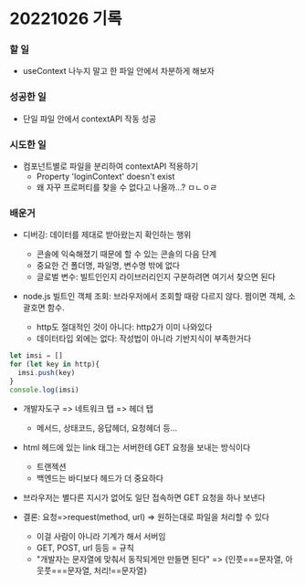 ﻿# 20221026 기록
### 할 일
- useContext 나누지 말고 한 파일 안에서 차분하게 해보자

### 성공한 일
- 단일 파일 안에서 contextAPI 작동 성공

### 시도한 일
- 컴포넌트별로 파일을 분리하여 contextAPI 적용하기
  - Property 'loginContext' doesn't exist 
  - 왜 자꾸 프로퍼티를 찾을 수 없다고 나올까...? ㅁㄴㅇㄹ 

### 배운거
- 디버깅: 데이터를 제대로 받아왔는지 확인하는 행위
  - 콘솔에 익숙해졌기 때문에 할 수 있는 콘솔의 다음 단계
  - 중요한 건 폴더명, 파일명, 변수명 밖에 없다
  - 글로벌 변수: 빌트인인지 라이브러리인지 구분하려면 여기서 찾으면 된다

- node.js 빌트인 객체 조회: 브라우저에서 조회할 때랑 다르지 않다. 쩜이면 객체, 소괄호면 함수.
  - http도 절대적인 것이 아니다: http2가 이미 나와있다
  - 데이터타입 외에는 없다: 작성법이 아니라 기반지식이 부족한거다

```javascript
let imsi = []
for (let key in http){
  imsi.push(key)
}
console.log(imsi)

```

- 개발자도구 => 네트워크 탭 => 헤더 탭
  - 메서드, 상태코드, 응답헤더, 요청헤더 등...

- html 헤드에 있는 link 태그는 서버한테 GET 요청을 보내는 방식이다 
  - 트랜젝션
  - 백엔드는 바디보다 헤드가 더 중요하다

- 브라우저는 별다른 지시가 없어도 일단 접속하면 GET 요청을 하나 보낸다

- 결론: 요청=>request(method, url) => 원하는대로 파일을 처리할 수 있다
  - 이걸 사람이 아니라 기계가 해서 서버임
  - GET, POST, url 등등 = 규칙
  - "개발자는 문자열에 맞춰서 동작되게만 만들면 된다" => {인풋===문자열, 아웃풋===문자열, 처리!==문자열}